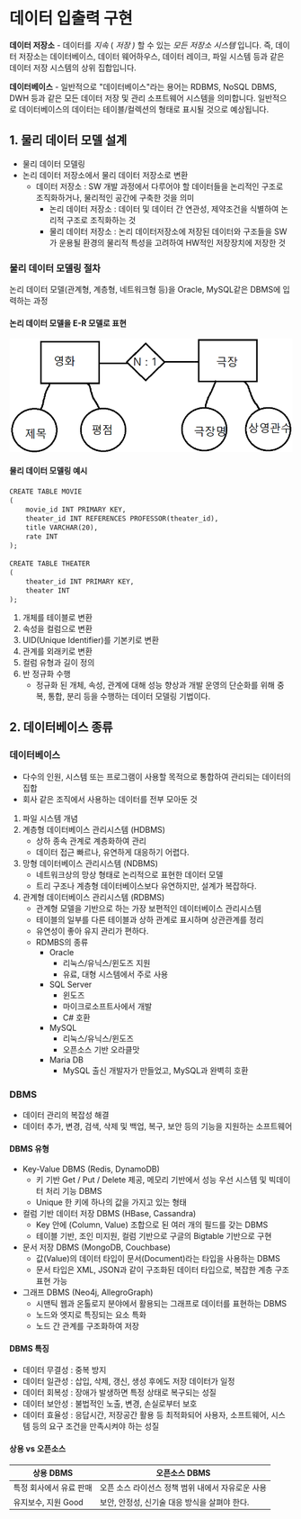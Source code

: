 # 데이터 입출력 구현



**데이터 저장소** - 데이터를 *지속* ( *저장 )* 할 수 있는 *모든 저장소 시스템* 입니다. 즉, 데이터 저장소는 데이터베이스, 데이터 웨어하우스, 데이터 레이크, 파일 시스템 등과 같은 데이터 저장 시스템의 상위 집합입니다.

**데이터베이스** - 일반적으로 "데이터베이스"라는 용어는 RDBMS, NoSQL DBMS, DWH 등과 같은 모든 데이터 저장 및 관리 소프트웨어 시스템을 의미합니다. 일반적으로 데이터베이스의 데이터는 테이블/컬렉션의 형태로 표시될 것으로 예상됩니다.



## 1. 물리 데이터 모델 설계

- 물리 데이터 모델링
- 논리 데이터 저장소에서 물리 데이터 저장소로 변환
  - 데이터 저장소 : SW 개발 과정에서 다루어야 할 데이터들을 논리적인 구조로 조직화하거나, 물리적인 공간에 구축한 것을 의미
    - 논리 데이터 저장소 : 데이터 및 데이터 간 연관성, 제약조건을 식별하여 논리적 구조로 조직화하는 것
    - 물리 데이터 저장소 : 논리 데이터저장소에 저장된 데이터와 구조들을 SW가 운용될 환경의 물리적 특성을 고려하여 HW적인 저장장치에 저장한 것



### 물리 데이터 모델링 절차

논리 데이터 모델(관계형, 계층형, 네트워크형 등)을 Oracle, MySQL같은 DBMS에 입력하는 과정



#### 논리 데이터 모델을 E-R 모델로 표현

<img src="https://github.com/jelee6613/Computer-Science/blob/main/1%EC%A3%BC%EC%B0%A8/%EB%AC%BC%EB%A6%AC%EB%8D%B0%EC%9D%B4%ED%84%B0%20%EB%AA%A8%EB%8D%B8%20%EC%84%A4%EA%B3%84%2C%20%EB%8D%B0%EC%9D%B4%ED%84%B0%EB%B2%A0%EC%9D%B4%EC%8A%A4%20%EC%A2%85%EB%A5%98.assets/image-20220622211139758.png">



#### 물리 데이터 모델링 예시

```mysql
CREATE TABLE MOVIE
(
	movie_id INT PRIMARY KEY,
    theater_id INT REFERENCES PROFESSOR(theater_id),
    title VARCHAR(20),
    rate INT
);

CREATE TABLE THEATER
(
	theater_id INT PRIMARY KEY,
    theater INT
);
```



1. 개체를 테이블로 변환
2. 속성을 컬럼으로 변환
3. UID(Unique Identifier)를 기본키로 변환
4. 관계를 외래키로 변환
5. 컬럼 유형과 길이 정의
6. 반 정규화 수행
   - 정규화 된 개체, 속성, 관계에 대해 성능 향상과 개발 운영의 단순화를 위해 중복, 통합, 분리 등을 수행하는 데이터 모델링 기법이다.



## 2. 데이터베이스 종류

### 데이터베이스

- 다수의 인원, 시스템 또는 프로그램이 사용할 목적으로 통합하여 관리되는 데이터의 집합
- 회사 같은 조직에서 사용하는 데이터를 전부 모아둔 것



1. 파일 시스템 개념
2. 계층형 데이터베이스 관리시스템 (HDBMS)
   - 상하 종속 관계로 계층화하여 관리
   - 데이터 접근 빠르나, 유연하게 대응하기 어렵다.
3. 망형 데이터베이스 관리시스템 (NDBMS)
   - 네트워크상의 망상 형태로 논리적으로 표현한 데이터 모델
   - 트리 구조나 계층형 데이터베이스보다 유연하지만, 설계가 복잡하다.
4. 관계형 데이터베이스 관리시스템 (RDBMS)
   - 관계형 모델을 기반으로 하는 가장 보편적인 데이터베이스 관리시스템
   - 테이블의 일부를 다른 테이블과 상하 관계로 표시하며 상관관계를 정리
   - 유연성이 좋아 유지 관리가 편하다.
   - RDMBS의 종류
     - Oracle
       - 리눅스/유닉스/윈도즈 지원
       - 유료, 대형 시스템에서 주로 사용
     - SQL Server
       - 윈도즈
       - 마이크로소프트사에서 개발
       - C# 호환
     - MySQL
       - 리눅스/유닉스/윈도즈
       - 오픈소스 기반 오라클맛
     - Maria DB
       - MySQL 출신 개발자가 만들었고, MySQL과 완벽히 호환



### DBMS

- 데이터 관리의 복잡성 해결
- 데이터 추가, 변경, 검색, 삭제 및 백업, 복구, 보안 등의 기능을 지원하는 소프트웨어



#### DBMS 유형

- Key-Value DBMS (Redis, DynamoDB)
  - 키 기반 Get / Put / Delete 제공, 메모리 기반에서 성능 우선 시스템 및 빅데이터 처리 기능 DBMS
  - Unique 한 키에 하나의 값을 가지고 있는 형태
- 컬럼 기반 데이터 저장 DBMS (HBase, Cassandra)
  - Key 안에 (Column, Value) 조합으로 된 여러 개의 필드를 갖는 DBMS
  - 테이블 기반, 조인 미지원, 컬럼 기반으로 구글의 Bigtable 기반으로 구현
- 문서 저장 DBMS (MongoDB, Couchbase)
  - 값(Value)의 데이터 타입이 문서(Document)라는 타입을 사용하는 DBMS
  - 문서 타입은 XML, JSON과 같이 구조화된 데이터 타입으로, 복잡한 계층 구조 표현 가능
- 그래프 DBMS (Neo4j, AllegroGraph)
  - 시맨틱 웹과 온톨로지 분야에서 활용되는 그래프로 데이터를 표현하는 DBMS
  - 노드와 엣지로 특징되는 요소 특화
  - 노드 간 관계를 구조화하여 저장



#### DBMS 특징

- 데이터 무결성 : 중복 방지
- 데이터 일관성 : 삽입, 삭제, 갱신, 생성 후에도 저장 데이터가 일정
- 데이터 회복성 : 장애가 발생하면 특정 상태로 복구되는 성질
- 데이터 보안성 : 불법적인 노출, 변경, 손실로부터 보호
- 데이터 효율성 : 응답시간, 저장공간 활용 등 최적화되어 사용자, 소프트웨어, 시스템 등의 요구 조건을 만족시켜야 하는 성질



#### 상용 vs 오픈소스

| 상용 DBMS               | 오픈소스 DBMS                                     |
| ----------------------- | ------------------------------------------------- |
| 특정 회사에서 유료 판매 | 오픈 소스 라이선스 정책 범위 내에서 자유로운 사용 |
| 유지보수, 지원 Good     | 보안, 안정성, 신기술 대응 방식을 살펴야 한다.     |

